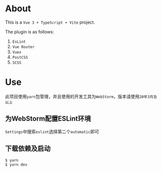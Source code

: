 # About
This is a `Vue 3 + TypeScript + Vite` project.

The plugin is as follows:
1. `EsLint`
2. `Vue Router`
3. `Vuex`
4. `PostCSS`
5. `SCSS`

# Use
此项目使用`yarn`包管理，并且使用的开发工具为`WebStorm`，版本请使用`20年3月及以上`

## 为WebStorm配置ESLint环境
`Settings`中搜索`eslint`选择第二个`automatic`即可

## 下载依赖及启动
```bash
$ yarn
$ yarn dev
```
